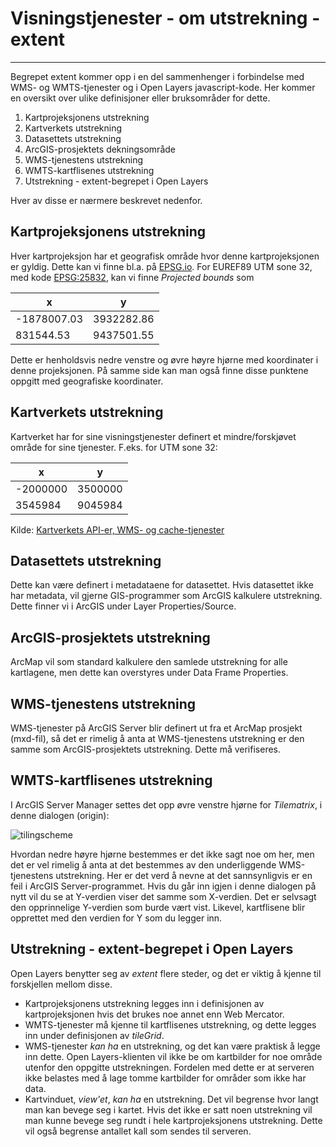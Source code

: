 # Visningstjenester - om utstrekning - extent

---

Begrepet extent kommer opp i en del sammenhenger i forbindelse med WMS- og WMTS-tjenester og i Open Layers javascript-kode. Her kommer en oversikt over ulike definisjoner eller bruksområder for dette.

1. Kartprojeksjonens utstrekning
1. Kartverkets utstrekning
1. Datasettets utstrekning
1. ArcGIS-prosjektets dekningsområde
1. WMS-tjenestens utstrekning
1. WMTS-kartflisenes utstrekning
1. Utstrekning - extent-begrepet i Open Layers

Hver av disse er nærmere beskrevet nedenfor.

## Kartprojeksjonens utstrekning

Hver kartprojeksjon har et geografisk område hvor denne kartprojeksjonen er gyldig. Dette kan vi finne bl.a. på [EPSG.io](http://epsg.io). For EUREF89 UTM sone 32, med kode [EPSG:25832](http://epsg.io/25832), kan vi finne *Projected bounds* som

x |y
--|--
-1878007.03| 3932282.86
831544.53| 9437501.55

Dette er henholdsvis nedre venstre og øvre høyre hjørne med koordinater i denne projeksjonen. På samme side kan man også finne disse punktene oppgitt med geografiske koordinater.

## Kartverkets utstrekning

Kartverket har for sine visningstjenester definert et mindre/forskjøvet område for sine tjenester. F.eks. for UTM sone 32:

x |y
--|--
-2000000 |3500000
3545984	|9045984

Kilde: [Kartverkets API-er, WMS- og cache-tjenester](http://www.kartverket.no/data/api-og-wms/)

## Datasettets utstrekning

Dette kan være definert i metadataene for datasettet. Hvis datasettet ikke har metadata, vil gjerne GIS-programmer som ArcGIS kalkulere utstrekning. Dette finner vi i ArcGIS under Layer Properties/Source.

## ArcGIS-prosjektets utstrekning

ArcMap vil som standard kalkulere den samlede utstrekning for alle kartlagene, men dette kan overstyres under Data Frame Properties.

## WMS-tjenestens utstrekning

WMS-tjenester på ArcGIS Server blir definert ut fra et ArcMap prosjekt (mxd-fil), så det er rimelig å anta at WMS-tjenestens utstrekning er den samme som ArcGIS-prosjektets utstrekning. Dette må verifiseres.

## WMTS-kartflisenes utstrekning

I ArcGIS Server Manager settes det opp øvre venstre hjørne for *Tilematrix*, i denne dialogen (origin):

![tilingscheme](images/arcgis/tilingscheme.png)

Hvordan nedre høyre hjørne bestemmes er det ikke sagt noe om her, men det er vel rimelig å anta at det bestemmes av den underliggende WMS-tjenestens utstrekning. Her er det verd å nevne at det sannsynligvis er en feil i ArcGIS Server-programmet. Hvis du går inn igjen i denne dialogen på nytt vil du se at Y-verdien viser det samme som X-verdien. Det er selvsagt den opprinnelige Y-verdien som burde vært vist. Likevel, kartflisene blir opprettet med den verdien for Y som du legger inn.

## Utstrekning - extent-begrepet i Open Layers

Open Layers benytter seg av *extent* flere steder, og det er viktig å kjenne til forskjellen mellom disse.

- Kartprojeksjonens utstrekning legges inn i definisjonen av kartprojeksjonen hvis det brukes noe annet enn Web Mercator.
- WMTS-tjenester må kjenne til kartflisenes utstrekning, og dette legges inn under definisjonen av *tileGrid*.
- WMS-tjenester *kan ha* en utstrekning, og det kan være praktisk å legge inn dette. Open Layers-klienten vil ikke be om kartbilder for noe område utenfor den oppgitte utstrekningen. Fordelen med dette er at serveren ikke belastes med å lage tomme kartbilder for områder som ikke har data.
- Kartvinduet, *view'et*, *kan ha* en utstrekning. Det vil begrense hvor langt man kan bevege seg i kartet. Hvis det ikke er satt noen utstrekning vil man kunne bevege seg rundt i hele kartprojeksjonens utstrekning. Dette vil også begrense antallet kall som sendes til serveren.
